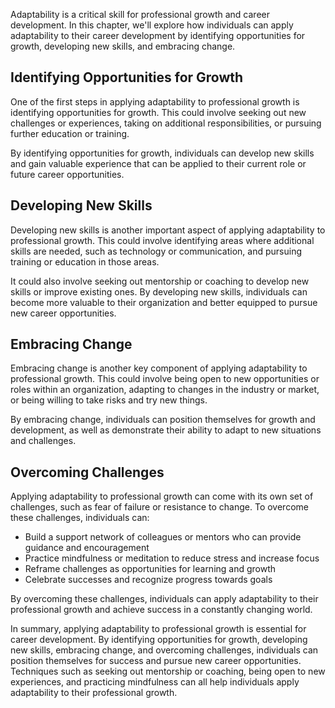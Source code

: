 
Adaptability is a critical skill for professional growth and career development. In this chapter, we'll explore how individuals can apply adaptability to their career development by identifying opportunities for growth, developing new skills, and embracing change.

Identifying Opportunities for Growth
------------------------------------

One of the first steps in applying adaptability to professional growth is identifying opportunities for growth. This could involve seeking out new challenges or experiences, taking on additional responsibilities, or pursuing further education or training.

By identifying opportunities for growth, individuals can develop new skills and gain valuable experience that can be applied to their current role or future career opportunities.

Developing New Skills
---------------------

Developing new skills is another important aspect of applying adaptability to professional growth. This could involve identifying areas where additional skills are needed, such as technology or communication, and pursuing training or education in those areas.

It could also involve seeking out mentorship or coaching to develop new skills or improve existing ones. By developing new skills, individuals can become more valuable to their organization and better equipped to pursue new career opportunities.

Embracing Change
----------------

Embracing change is another key component of applying adaptability to professional growth. This could involve being open to new opportunities or roles within an organization, adapting to changes in the industry or market, or being willing to take risks and try new things.

By embracing change, individuals can position themselves for growth and development, as well as demonstrate their ability to adapt to new situations and challenges.

Overcoming Challenges
---------------------

Applying adaptability to professional growth can come with its own set of challenges, such as fear of failure or resistance to change. To overcome these challenges, individuals can:

* Build a support network of colleagues or mentors who can provide guidance and encouragement
* Practice mindfulness or meditation to reduce stress and increase focus
* Reframe challenges as opportunities for learning and growth
* Celebrate successes and recognize progress towards goals

By overcoming these challenges, individuals can apply adaptability to their professional growth and achieve success in a constantly changing world.

In summary, applying adaptability to professional growth is essential for career development. By identifying opportunities for growth, developing new skills, embracing change, and overcoming challenges, individuals can position themselves for success and pursue new career opportunities. Techniques such as seeking out mentorship or coaching, being open to new experiences, and practicing mindfulness can all help individuals apply adaptability to their professional growth.
